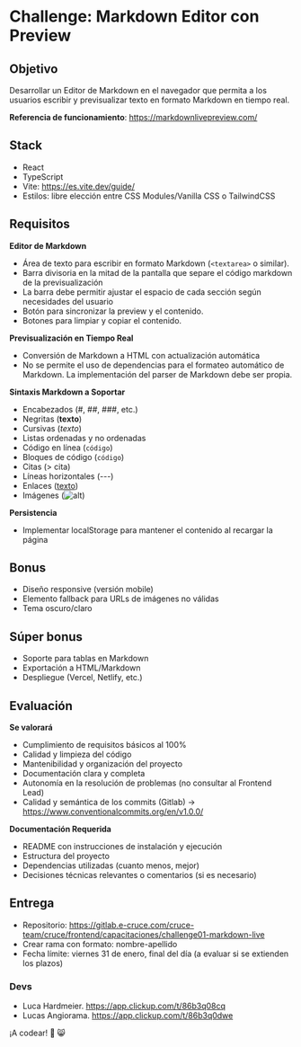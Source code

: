 # Challenge: Markdown Editor con Preview

## Objetivo
Desarrollar un Editor de Markdown en el navegador que permita a los usuarios escribir y previsualizar texto en formato Markdown en tiempo real.

**Referencia de funcionamiento**: https://markdownlivepreview.com/

## Stack
* React
* TypeScript
* Vite: https://es.vite.dev/guide/ 
* Estilos: libre elección entre CSS Modules/Vanilla CSS o TailwindCSS

## Requisitos

**Editor de Markdown**
* Área de texto para escribir en formato Markdown (`<textarea>` o similar).
* Barra divisoria en la mitad de la pantalla que separe el código markdown de la previsualización
* La barra debe permitir ajustar el espacio de cada sección según necesidades del usuario
* Botón para sincronizar la preview y el contenido.
* Botones para limpiar y copiar el contenido.

**Previsualización en Tiempo Real**
* Conversión de Markdown a HTML con actualización automática
* No se permite el uso de dependencias para el formateo automático de Markdown. La implementación del parser de Markdown debe ser propia.

**Sintaxis Markdown a Soportar**
* Encabezados (#, ##, ###, etc.)
* Negritas (**texto**)
* Cursivas (*texto*)
* Listas ordenadas y no ordenadas
* Código en línea (`código`)
* Bloques de código (```código```)
* Citas (> cita)
* Líneas horizontales (---)
* Enlaces ([texto](url))
* Imágenes (![alt](url))

**Persistencia**
* Implementar localStorage para mantener el contenido al recargar la página

## Bonus
* Diseño responsive (versión mobile)
* Elemento fallback para URLs de imágenes no válidas
* Tema oscuro/claro

## Súper bonus
* Soporte para tablas en Markdown
* Exportación a HTML/Markdown
* Despliegue (Vercel, Netlify, etc.)

## Evaluación

**Se valorará**
* Cumplimiento de requisitos básicos al 100%
* Calidad y limpieza del código
* Mantenibilidad y organización del proyecto
* Documentación clara y completa
* Autonomía en la resolución de problemas (no consultar al Frontend Lead)
* Calidad y semántica de los commits (Gitlab) -> https://www.conventionalcommits.org/en/v1.0.0/

**Documentación Requerida**
* README con instrucciones de instalación y ejecución
* Estructura del proyecto
* Dependencias utilizadas (cuanto menos, mejor)
* Decisiones técnicas relevantes o comentarios (si es necesario)

## Entrega
* Repositorio: https://gitlab.e-cruce.com/cruce-team/cruce/frontend/capacitaciones/challenge01-markdown-live
* Crear rama con formato: nombre-apellido
* Fecha límite: viernes 31 de enero, final del día (a evaluar si se extienden los plazos)

### Devs 
- Luca Hardmeier. https://app.clickup.com/t/86b3q08cq
- Lucas Angiorama. https://app.clickup.com/t/86b3q0dwe 

¡A codear! 🚀 😸